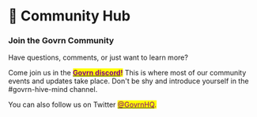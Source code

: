 # 🧋 Community Hub

### Join the Govrn Community

Have questions, comments, or just want to learn more? &#x20;

Come join us in the [<mark style="color:purple;">**Govrn discord**</mark>](https://discord.gg/3e36ZHU5aG)<mark style="color:purple;">**!**</mark>  This is where most of our community events and updates take place. Don't be shy and introduce yourself in the #govrn-hive-mind channel.&#x20;

You can also follow us on Twitter [<mark style="color:purple;">@GovrnHQ</mark>](https://twitter.com/GovrnHQ)<mark style="color:purple;">.</mark>

